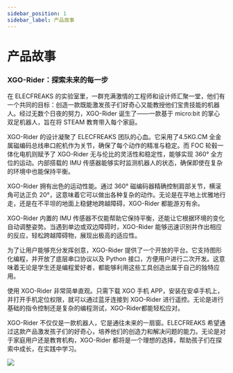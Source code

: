 ```yaml
---
sidebar_position: 1
sidebar_label: 产品故事
---
```


# 产品故事

### XGO-Rider：探索未来的每一步

在 ELECFREAKS 的实验室里，一群充满激情的工程师和设计师汇聚一堂，他们有一个共同的目标：创造一款既能激发孩子们好奇心又能教授他们宝贵技能的机器人。经过无数个日夜的努力，XGO-Rider 诞生了——一款基于 micro:bit 的掌心双足机器人，旨在将 STEAM 教育带入每个家庭。

XGO-Rider 的设计凝聚了 ELECFREAKS 团队的心血。它采用了4.5KG.CM 全金属磁编码总线串口舵机作为关节，确保了每个动作的精准与稳定。而 FOC 轮毂一体化电机则赋予了 XGO-Rider 无与伦比的灵活性和稳定性，能够实现 360° 全方位的运动。内部搭载的 IMU 传感器能够实时监测机器人的状态，确保即使在复杂的环境中也能保持平衡。

XGO-Rider 拥有出色的运动性能。通过 360° 磁编码器精确控制肩部关节，横滚角可达正负 20°，这意味着它可以做出各种复杂的动作。无论是在平地上优雅地行走，还是在不平坦的地面上稳健地跨越障碍，XGO-Rider 都能游刃有余。

XGO-Rider 内置的 IMU 传感器不仅能帮助它保持平衡，还能让它根据环境的变化自动调整姿势。当遇到单边或双边障碍时，XGO-Rider 能够迅速识别并作出相应的反应，轻松跨越障碍物，展现出极高的适应性。

为了让用户能够充分发挥创意，XGO-Rider 提供了一个开放的平台。它支持图形化编程，并开放了底层串口协议以及 Python 接口，方便用户进行二次开发。这意味着无论是学生还是编程爱好者，都能够利用这些工具创造出属于自己的独特应用。

使用 XGO-Rider 非常简单直观。只需下载 XGO 手机 APP，安装在安卓手机上，并打开手机定位权限，就可以通过蓝牙连接到 XGO-Rider 进行遥控。无论是进行基础的指令控制还是复杂的编程测试，XGO-Rider都能轻松应对。

XGO-Rider 不仅仅是一款机器人，它是通往未来的一扇窗。ELECFREAKS 希望通过这款产品激发孩子们的好奇心，培养他们的创造力和解决问题的能力。无论是对于家庭用户还是教育机构，XGO-Rider 都将是一个理想的选择，帮助孩子们在探索中成长，在实践中学习。

![](https://wiki-media-ef.oss-cn-hongkong.aliyuncs.com/docs/microbit/robot/xgo-rider-kit/images/microbit-xgo-rider-kit-introdutin-01.png)
